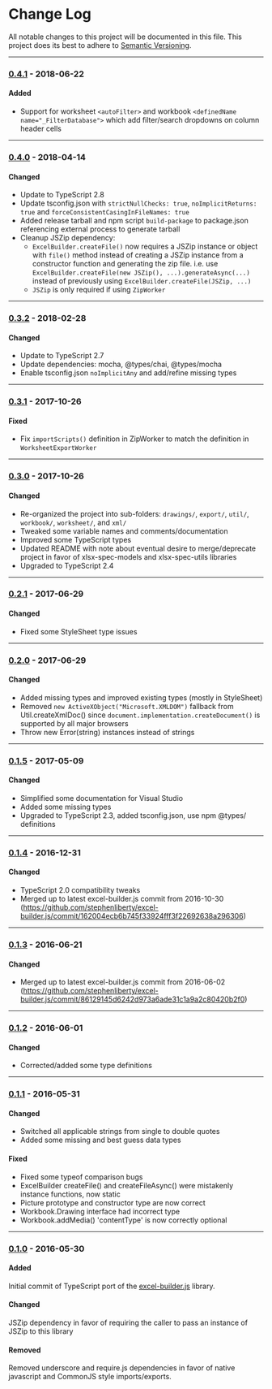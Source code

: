 ﻿# Change Log
All notable changes to this project will be documented in this file.
This project does its best to adhere to [Semantic Versioning](http://semver.org/).


--------
### [0.4.1](N/A) - 2018-06-22
#### Added
* Support for worksheet `<autoFilter>` and workbook `<definedName name="_FilterDatabase">` which add filter/search dropdowns on column header cells


--------
### [0.4.0](https://github.com/TeamworkGuy2/excel-builder-ts/commit/42ade4c544f9c9d5810a25b17262467a1a83ccd6) - 2018-04-14
#### Changed
* Update to TypeScript 2.8
* Update tsconfig.json with `strictNullChecks: true`, `noImplicitReturns: true` and `forceConsistentCasingInFileNames: true`
* Added release tarball and npm script `build-package` to package.json referencing external process to generate tarball
* Cleanup JSZip dependency:
  * `ExcelBuilder.createFile()` now requires a JSZip instance or object with `file()` method instead of creating a JSZip instance from a constructor function and generating the zip file. i.e. use `ExcelBuilder.createFile(new JSZip(), ...).generateAsync(...)` instead of previously using `ExcelBuilder.createFile(JSZip, ...)`
  * `JSZip` is only required if using `ZipWorker`


--------
### [0.3.2](https://github.com/TeamworkGuy2/excel-builder-ts/commit/ce1061e1897a1b369c97a2d70d3da05510926b20) - 2018-02-28
#### Changed
* Update to TypeScript 2.7
* Update dependencies: mocha, @types/chai, @types/mocha
* Enable tsconfig.json `noImplicitAny` and add/refine missing types


--------
### [0.3.1](https://github.com/TeamworkGuy2/excel-builder-ts/commit/aae03a4578b41d6eef08af6d3908c875e6c5e4fc) - 2017-10-26
#### Fixed
* Fix `importScripts()` definition in ZipWorker to match the definition in `WorksheetExportWorker`


--------
### [0.3.0](https://github.com/TeamworkGuy2/excel-builder-ts/commit/eb4f2bb801e30a9549c34b1873d8dc545fcccb97) - 2017-10-26
#### Changed
* Re-organized the project into sub-folders: `drawings/`, `export/`, `util/`, `workbook/`, `worksheet/`, and `xml/`
* Tweaked some variable names and comments/documentation
* Improved some TypeScript types
* Updated README with note about eventual desire to merge/deprecate project in favor of xlsx-spec-models and xlsx-spec-utils libraries
* Upgraded to TypeScript 2.4


--------
### [0.2.1](https://github.com/TeamworkGuy2/excel-builder-ts/commit/da98cefcb04335ecd7387510aceae8b397bb9082) - 2017-06-29
#### Changed
* Fixed some StyleSheet type issues


--------
### [0.2.0](https://github.com/TeamworkGuy2/excel-builder-ts/commit/f8e4a5b0a06ca8c26154441b6b81ed7e0746b903) - 2017-06-29
#### Changed
* Added missing types and improved existing types (mostly in StyleSheet)
* Removed `new ActiveXObject("Microsoft.XMLDOM")` fallback from Util.createXmlDoc() since `document.implementation.createDocument()` is supported by all major browsers
* Throw new Error(string) instances instead of strings


--------
### [0.1.5](https://github.com/TeamworkGuy2/excel-builder-ts/commit/108cb24fdee9553c379e67c70abfc2bf92a74687) - 2017-05-09
#### Changed
* Simplified some documentation for Visual Studio
* Added some missing types
* Upgraded to TypeScript 2.3, added tsconfig.json, use npm @types/ definitions


--------
### [0.1.4](https://github.com/TeamworkGuy2/excel-builder-ts/commit/2aa41518ff614d1fa9e7e5e71326aace53cbe367) - 2016-12-31
#### Changed
* TypeScript 2.0 compatibility tweaks
* Merged up to latest excel-builder.js commit from 2016-10-30 (https://github.com/stephenliberty/excel-builder.js/commit/162004ecb6b745f33924fff3f22692638a296306)


--------
### [0.1.3](https://github.com/TeamworkGuy2/excel-builder-ts/commit/393f0edbe9189e49a2df9cd842a504af5401f569) - 2016-06-21
#### Changed
* Merged up to latest excel-builder.js commit from 2016-06-02 (https://github.com/stephenliberty/excel-builder.js/commit/86129145d6242d973a6ade31c1a9a2c80420b2f0)


--------
### [0.1.2](https://github.com/TeamworkGuy2/excel-builder-ts/commit/bf2bbb96b52e8a5dc6fb8156533abd74e9b05e59) - 2016-06-01
#### Changed
* Corrected/added some type definitions


--------
### [0.1.1](https://github.com/TeamworkGuy2/excel-builder-ts/commit/c0d76ebed850b73aeb7eed4c52830f27e1df7bae) - 2016-05-31
#### Changed
* Switched all applicable strings from single to double quotes
* Added some missing and best guess data types

#### Fixed
* Fixed some typeof comparison bugs
* ExcelBuilder createFile() and createFileAsync() were mistakenly instance functions, now static
* Picture prototype and constructor type are now correct
* Workbook.Drawing interface had incorrect type
* Workbook.addMedia() 'contentType' is now correctly optional


--------
### [0.1.0](https://github.com/TeamworkGuy2/excel-builder-ts/commit/67ec7eedbcb88d43ac4ad1c02130183c8b8126ef) - 2016-05-30
#### Added
Initial commit of TypeScript port of the [excel-builder.js](https://github.com/stephenliberty/excel-builder.js) library.

#### Changed
JSZip dependency in favor of requiring the caller to pass an instance of JSZip to this library

#### Removed
Removed underscore and require.js dependencies in favor of native javascript and CommonJS style imports/exports.